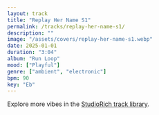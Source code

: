 ```yaml
---
layout: track
title: "Replay Her Name S1"
permalink: /tracks/replay-her-name-s1/
description: ""
image: "/assets/covers/replay-her-name-s1.webp"
date: 2025-01-01
duration: "3:04"
album: "Run Loop"
mood: ["Playful"]
genre: ["ambient", "electronic"]
bpm: 90
key: "Eb"
---
```


Explore more vibes in the [StudioRich track library](/tracks/).
